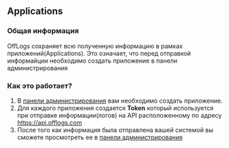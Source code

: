 ﻿## Applications

### Общая информация

OffLogs сохраняет всю полученную информацию в рамках приложений(Applications). Это означает,
что перед отправкой информайции необходимо создать приложение в панели администрирования

### Как это работает?

1. В [панели администрирования](/dashboard/applications) вам необходимо создать приложение.
2. Для каждого приложения создается **Token** который используется при отправке информации(логов) на API расположенному по адресу https://api.offlogs.com
3. После того как информация была отправлена вашей системой вы сможете просмотреть ее в [панели администрирования](/dashboard/logs)
